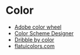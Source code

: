 # Color

* [Adobe color wheel](https://color.adobe.com/create/color-wheel/)
* [Color Scheme Designer](http://paletton.com/#uid=1000u0kllllaFw0g0qFqFg0w0aF)
* [Dribble by color](https://dribbble.com/colors/BADA55)
* [flatuicolors.com](http://flatuicolors.com/)